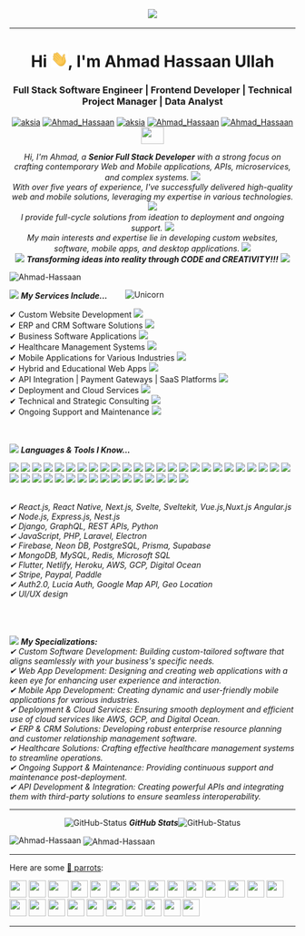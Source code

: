 <p align="center">
  <img src="https://sdaho.org/wp-content/uploads/2017/01/techfeat.jpg" height="200"/>
</p>
<hr>
<h1 align="center">Hi <img src="https://raw.githubusercontent.com/ABSphreak/ABSphreak/master/gifs/Hi.gif" width="30px">, I'm Ahmad Hassaan Ullah</h1>
<h3 align="center">Full Stack Software Engineer | Frontend Developer | Technical Project Manager | Data Analyst</h3>
<p align="center">
<a href="https://www.linkedin.com/in/ahmad-hassaan-ullah/" target="blank"><img align="center" src="https://raw.githubusercontent.com/rahuldkjain/github-profile-readme-generator/master/src/images/icons/Social/linked-in-alt.svg" alt="aksia" height="30" width="40" /></a>
<a href="https://www.facebook.com/ahmadhassaanullah/" target="blank"><img align="center" src="https://upload.wikimedia.org/wikipedia/commons/5/51/Facebook_f_logo_%282019%29.svg" alt="Ahmad_Hassaan" height="30" width="40" /></a>
  <a href="https://www.x.com/ahmadhassaan11/" target="blank"><img align="center" src="https://www.freepik.com/free-vector/new-2023-twitter-logo-x-icon-design_57642948.htm#query=x%20logo&position=0&from_view=keyword&track=ais_hybrid&uuid=51423310-ebe1-4075-ab51-9e228d57baf2" alt="aksia" height="30" width="40" /></a>
<a href="https://leetcode.com/ahmadhassaan11/" target="blank"><img align="center" src="https://upload.wikimedia.org/wikipedia/commons/1/19/LeetCode_logo_black.png" alt="Ahmad_Hassaan" height="30" width="40" /></a>
<a href="https://auth.geeksforgeeks.org/user/ahmadhassaan11/profile" target="blank"><img align="center" src="https://upload.wikimedia.org/wikipedia/commons/4/43/GeeksforGeeks.svg" alt="Ahmad_Hassaan" height="30" width="40" /></a>
<a href="mailto:ahmadullah943@gmail.com"><img align="center" src="https://upload.wikimedia.org/wikipedia/commons/7/7e/Gmail_icon_%282020%29.svg" height="30" width="40" /></a>
</p>
</p>



<p align="center">
<em>
  Hi, I'm Ahmad, a <b>Senior Full Stack Developer</b> with a strong focus on crafting contemporary Web and Mobile applications, APIs, microservices, and complex systems. <img src="https://github.com/TheDudeThatCode/TheDudeThatCode/blob/master/Assets/Developer.gif" width="30px"><br>
  With over five years of experience, I've successfully delivered high-quality web and mobile solutions, leveraging my expertise in various technologies. <img src="https://github.com/TheDudeThatCode/TheDudeThatCode/blob/master/Assets/Designer.gif" width="36px"><br>
  I provide full-cycle solutions from ideation to deployment and ongoing support. <img src="https://github.com/TheDudeThatCode/TheDudeThatCode/blob/master/Assets/Rocket.gif" width="18px"><br>
  My main interests and expertise lie in developing custom websites, software, mobile apps, and desktop applications. <img src="https://github.com/TheDudeThatCode/TheDudeThatCode/blob/master/Assets/Medal.gif" width="20px">
</em>
  <br>
  <img src="https://media.giphy.com/media/VgCDAzcKvsR6OM0uWg/giphy.gif" width="50" /> <b><i>Transforming ideas into reality through CODE and CREATIVITY!!!</i></b> <img src="https://media.giphy.com/media/7j2hfyeVcDtf2/giphy.gif" width="50" />
</p>

<p align="left"> <img src="https://komarev.com/ghpvc/?username=Ahmad-Hassaan&label=Profile%20views&color=0e75b6&style=flat" alt="Ahmad-Hassaan" /> </p>
<img align="right" width=300px alt="Unicorn" src="https://i.giphy.com/media/v1.Y2lkPTc5MGI3NjExZTVmczV2c3prd3IwMmZlbnkyMm9iMG5oeDd4M2l6dTJ6bGUxbm5zbyZlcD12MV9pbnRlcm5hbF9naWZfYnlfaWQmY3Q9Zw/26tn33aiTi1jkl6H6/giphy.gif" />

<img src="https://media.giphy.com/media/ObNTw8Uzwy6KQ/giphy.gif" width="30px">&nbsp;***My Services Include...***

✔ Custom Website Development <img src="https://github.com/TheDudeThatCode/TheDudeThatCode/blob/master/Assets/Developer.gif" width="30px"><br>
✔ ERP and CRM Software Solutions <img src="https://github.com/TheDudeThatCode/TheDudeThatCode/blob/master/Assets/Designer.gif" width="36px"><br>
✔ Business Software Applications <img src="https://github.com/TheDudeThatCode/TheDudeThatCode/blob/master/Assets/Rocket.gif" width="18px"><br>
✔ Healthcare Management Systems <img src="https://github.com/TheDudeThatCode/TheDudeThatCode/blob/master/Assets/Medal.gif" width="20px"><br>
✔ Mobile Applications for Various Industries <img src="https://github.com/TheDudeThatCode/TheDudeThatCode/blob/master/Assets/Developer.gif" width="30px"><br>
✔ Hybrid and Educational Web Apps <img src="https://github.com/TheDudeThatCode/TheDudeThatCode/blob/master/Assets/Designer.gif" width="36px"><br>
✔ API Integration | Payment Gateways | SaaS Platforms <img src="https://github.com/TheDudeThatCode/TheDudeThatCode/blob/master/Assets/Rocket.gif" width="18px"><br>
✔ Deployment and Cloud Services <img src="https://github.com/TheDudeThatCode/TheDudeThatCode/blob/master/Assets/Medal.gif" width="20px"><br>
✔ Technical and Strategic Consulting <img src="https://github.com/TheDudeThatCode/TheDudeThatCode/blob/master/Assets/Developer.gif" width="30px"><br>
✔ Ongoing Support and Maintenance <img src="https://github.com/TheDudeThatCode/TheDudeThatCode/blob/master/Assets/Designer.gif" width="36px"><br><br><br>
 

<img src="https://media.giphy.com/media/ObNTw8Uzwy6KQ/giphy.gif" width="30px">&nbsp;***Languages & Tools I Know...***
<p align="left">
  <code><img height="50" src="https://commons.wikimedia.org/wiki/File:React-icon.svg"></code>
  <code><img height="50" src="https://commons.wikimedia.org/wiki/File:React-icon.svg"></code>
  <code><img height="50" src="https://upload.wikimedia.org/wikipedia/commons/8/8e/Nextjs-logo.svg"></code>
  <code><img height="50" src="https://upload.wikimedia.org/wikipedia/commons/1/1b/Svelte_Logo.svg"></code>
  <code><img height="50" src="https://upload.wikimedia.org/wikipedia/commons/1/1b/Svelte_Logo.svg"></code>
  <code><img height="50" src="https://upload.wikimedia.org/wikipedia/commons/9/95/Vue.js_Logo_2.svg"></code>
  <code><img height="50" src="https://upload.wikimedia.org/wikipedia/commons/c/cf/Angular_full_color_logo.svg"></code>
  <code><img height="50" src="https://commons.wikimedia.org/wiki/File:Node.js_logo.svg"></code>
  <code><img height="50" src="https://upload.wikimedia.org/wikipedia/commons/6/64/Expressjs.png"></code>
  <code><img height="50" src="https://upload.wikimedia.org/wikipedia/commons/4/4c/NestJS_Logo.svg"></code>
  <code><img height="50" src="https://upload.wikimedia.org/wikipedia/commons/7/75/Django_logo.svg"></code>
  <code><img height="50" src="https://upload.wikimedia.org/wikipedia/commons/1/17/GraphQL_Logo.svg"></code>
  <code><img height="50" src="https://upload.wikimedia.org/wikipedia/commons/d/db/Api.svg"></code>
  <code><img height="50" src="https://commons.wikimedia.org/wiki/File:Python-logo-notext.svg"></code>
  <code><img height="50" src="https://upload.wikimedia.org/wikipedia/commons/6/6a/JavaScript-logo.png"></code>
  <code><img height="50" src="https://upload.wikimedia.org/wikipedia/commons/2/27/PHP-logo.svg"></code>
  <code><img height="50" src="https://upload.wikimedia.org/wikipedia/commons/9/9a/Laravel.svg"></code>
  <code><img height="50" src="https://upload.wikimedia.org/wikipedia/commons/9/91/Electron_Software_Framework_Logo.svg"></code>
  <code><img height="50" src="https://upload.wikimedia.org/wikipedia/commons/3/37/Firebase_Logo.svg"></code>
  <code><img height="50" src="https://neon.tech/static/neon.png"></code>
  <code><img height="50" src="https://commons.wikimedia.org/wiki/File:Postgresql_elephant.svg"></code>
  <code><img height="50" src="https://upload.wikimedia.org/wikipedia/commons/f/f2/Prisma_Logo.svg"></code>
  <code><img height="50" src="https://upload.wikimedia.org/wikipedia/commons/f/fb/Supabase-logo-icon.png"></code>
  <code><img height="50" src="https://commons.wikimedia.org/wiki/File:MongoDB_Logo.svg"></code>
  <code><img height="50" src="https://commons.wikimedia.org/wiki/File:MySQL.svg"></code>
  <code><img height="50" src="https://upload.wikimedia.org/wikipedia/commons/6/6b/Redis_Logo.svg"></code>
  <code><img height="50" src="https://commons.wikimedia.org/wiki/File:Microsoft_SQL_Server_logo.svg"></code>
  <code><img height="50" src="https://upload.wikimedia.org/wikipedia/commons/1/17/Google-flutter-logo.png"></code>
  <code><img height="50" src="https://commons.wikimedia.org/wiki/File:Netlify_logo.svg"></code>
  <code><img height="50" src="https://upload.wikimedia.org/wikipedia/commons/4/4b/Heroku_logo.svg"></code>
  <code><img height="50" src="https://commons.wikimedia.org/wiki/File:Amazon_Web_Services_Logo.svg"></code>
  <code><img height="50" src="https://commons.wikimedia.org/wiki/File:Google_Cloud_Logo.svg"></code>
  <code><img height="50" src="https://commons.wikimedia.org/wiki/File:DigitalOcean_logo.svg"></code>
  <code><img height="50" src="https://commons.wikimedia.org/wiki/File:Stripe_Logo,_revised_2016.svg"></code>
  <code><img height="50" src="https://commons.wikimedia.org/wiki/File:PayPal.svg"></code>
  <code><img height="50" src="https://paddle.com/img/logo.svg"></code>
  <code><img height="50" src="https://upload.wikimedia.org/wikipedia/commons/c/c2/Oauth_logo.svg"></code>
  <code><img height="50" src="https://lucia-auth.com/logo.svg"></code>
  <code><img height="50" src="https://upload.wikimedia.org/wikipedia/commons/5/59/Google_Maps_logo_2020.svg"></code>
  <code><img height="50" src="https://upload.wikimedia.org/wikipedia/commons/4/4e/Geolocation_logo.svg"></code>
  <code><img height="50" src="https://commons.wikimedia.org/wiki/File:UI-UX_Design.svg"></code>
</p>
<em><br>
  ✔ React.js, React Native, Next.js, Svelte, Sveltekit, Vue.js,Nuxt.js Angular.js <br>
  ✔ Node.js, Express.js, Nest.js <br>
  ✔ Django, GraphQL, REST APIs, Python <br>
  ✔ JavaScript, PHP, Laravel, Electron <br>
  ✔ Firebase, Neon DB, PostgreSQL, Prisma, Supabase <br>
  ✔ MongoDB, MySQL, Redis, Microsoft SQL <br>
  ✔ Flutter, Netlify, Heroku, AWS, GCP, Digital Ocean <br>
  ✔ Stripe, Paypal, Paddle <br>
  ✔ Auth2.0, Lucia Auth, Google Map API, Geo Location <br>
  ✔ UI/UX design <br>
</em><br><br><br>


<em><img src="https://media.giphy.com/media/ObNTw8Uzwy6KQ/giphy.gif" width="30px">&nbsp;***My Specializations:***<br>
  ✔ Custom Software Development: Building custom-tailored software that aligns seamlessly with your business's specific needs. <br>
  ✔ Web App Development: Designing and creating web applications with a keen eye for enhancing user experience and interaction. <br>
  ✔ Mobile App Development: Creating dynamic and user-friendly mobile applications for various industries. <br>
  ✔ Deployment & Cloud Services: Ensuring smooth deployment and efficient use of cloud services like AWS, GCP, and Digital Ocean. <br>
  ✔ ERP & CRM Solutions: Developing robust enterprise resource planning and customer relationship management software. <br>
  ✔ Healthcare Solutions: Crafting effective healthcare management systems to streamline operations. <br>
  ✔ Ongoing Support & Maintenance: Providing continuous support and maintenance post-deployment. <br>
  ✔ API Development & Integration: Creating powerful APIs and integrating them with third-party solutions to ensure seamless interoperability. <br>
</em>

  <hr>
  <p align="center">
 <img src="https://media.giphy.com/media/8UHRm5oY4k4FDxq5QG/giphy.gif" width="30px" alt="GitHub-Status"/>&nbsp;<i><b>GitHub Stats</b></i><img src="https://media.giphy.com/media/8UHRm5oY4k4FDxq5QG/giphy.gif" width="30px" alt="GitHub-Status"/></p>
<p><img align="left" src="https://github-readme-stats.vercel.app/api/top-langs?username=Ahmad-Hassaan&show_icons=true&locale=en&layout=compact" alt="Ahmad-Hassaan" /></p>

<p>&nbsp;<img align="center" src="https://github-readme-stats.vercel.app/api?username=Ahmad-Hassaan&show_icons=true&locale=en" alt="Ahmad-Hassaan" width="410" /></p>

<hr>

Here are some [🦜 parrots](https://cultofthepartyparrot.com):

<div>
    <img src="https://cultofthepartyparrot.com/parrots/hd/githubparrot.gif" width="30" height="30"/>
    <img src="https://cultofthepartyparrot.com/flags/hd/indiaparrot.gif" width="30" height="30"/>
    <img src="https://cultofthepartyparrot.com/parrots/asyncparrot.gif" width="36" height="30"/>
    <img src="https://cultofthepartyparrot.com/parrots/exceptionallyfastparrot.gif" width="30" height="30"/>
    <img src="https://cultofthepartyparrot.com/parrots/hd/60fpsparrot.gif" width="30" height="30"/>
    <img src="https://cultofthepartyparrot.com/parrots/hd/jumpingparrot.gif" width="30" height="30"/>
    <img src="https://cultofthepartyparrot.com/parrots/hd/opensourceparrot.gif" width="30" height="30"/>
    <img src="https://cultofthepartyparrot.com/parrots/hd/dealwithitnowparrot.gif" width="30" height="30"/>
    <img src="https://cultofthepartyparrot.com/parrots/hd/hypnoparrotlight.gif" width="30" height="30"/>
    <img src="https://cultofthepartyparrot.com/parrots/databaseparrot.gif" width="30" height="30"/>
    <img src="https://cultofthepartyparrot.com/parrots/fixparrot.gif" width="36" height="30"/>
    <img src="https://cultofthepartyparrot.com/parrots/hd/laptop_parrot.gif" width="30" height="30"/>
    <img src="https://cultofthepartyparrot.com/parrots/hd/spinningparrot.gif" width="30" height="30"/>
    <img src="https://cultofthepartyparrot.com/parrots/hd/levitationparrot.gif" width="30" height="30"/>
    <img src="https://cultofthepartyparrot.com/parrots/hd/meldparrot.gif" width="30" height="30"/>
    <img src="https://cultofthepartyparrot.com/parrots/slomoparrot.gif" width="30" height="30"/>
    <img src="https://cultofthepartyparrot.com/parrots/hd/moonwalkingparrot.gif" width="30" height="30"/>
    <img src="https://cultofthepartyparrot.com/parrots/hd/stableparrot.gif" width="30" height="30"/>
    <img src="https://cultofthepartyparrot.com/parrots/hd/scienceparrot.gif" width="30" height="30"/>
    <img src="https://cultofthepartyparrot.com/parrots/hd/pirateparrot.gif" width="30" height="30"/>
    <img src="https://cultofthepartyparrot.com/parrots/hd/footballparrot.gif" width="30" height="30"/>
    <img src="https://cultofthepartyparrot.com/parrots/hd/illuminatiparrot.gif" width="30" height="30"/>
    <img src="https://cultofthepartyparrot.com/parrots/hd/hypnoparrotdark.gif" width="30" height="30"/>
    <img src="https://cultofthepartyparrot.com/parrots/hd/mustacheparrot.gif" width="30" height="30"/>
</div>

<hr>
